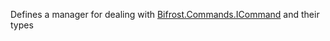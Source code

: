 Defines a manager for dealing with [Bifrost.Commands.ICommand](Bifrost.Commands.ICommand) and their types